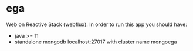 # ega

Web on Reactive Stack (webflux).
In order to run this app you should have:
 - java >= 11
 - standalone mongodb localhost:27017 with cluster name mongoega
 
